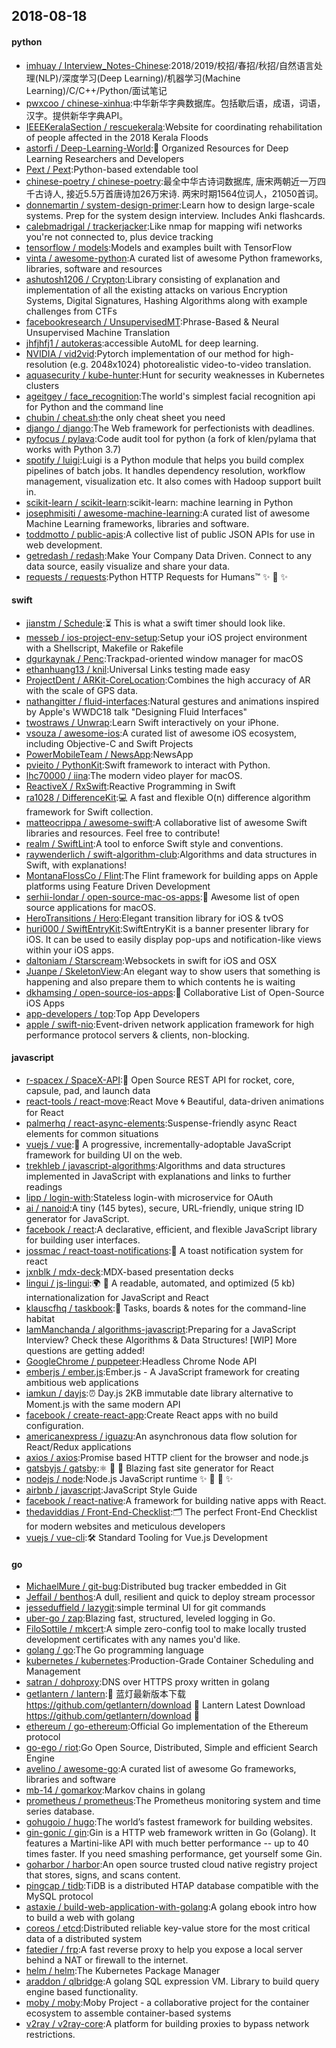 ## 2018-08-18

#### python
* [imhuay / Interview_Notes-Chinese](https://github.com/imhuay/Interview_Notes-Chinese):2018/2019/校招/春招/秋招/自然语言处理(NLP)/深度学习(Deep Learning)/机器学习(Machine Learning)/C/C++/Python/面试笔记
* [pwxcoo / chinese-xinhua](https://github.com/pwxcoo/chinese-xinhua):中华新华字典数据库。包括歇后语，成语，词语，汉字。提供新华字典API。
* [IEEEKeralaSection / rescuekerala](https://github.com/IEEEKeralaSection/rescuekerala):Website for coordinating rehabilitation of people affected in the 2018 Kerala Floods
* [astorfi / Deep-Learning-World](https://github.com/astorfi/Deep-Learning-World):📡
Organized Resources for Deep Learning Researchers and Developers
* [Pext / Pext](https://github.com/Pext/Pext):Python-based extendable tool
* [chinese-poetry / chinese-poetry](https://github.com/chinese-poetry/chinese-poetry):最全中华古诗词数据库, 唐宋两朝近一万四千古诗人, 接近5.5万首唐诗加26万宋诗. 两宋时期1564位词人，21050首词。
* [donnemartin / system-design-primer](https://github.com/donnemartin/system-design-primer):Learn how to design large-scale systems. Prep for the system design interview. Includes Anki flashcards.
* [calebmadrigal / trackerjacker](https://github.com/calebmadrigal/trackerjacker):Like nmap for mapping wifi networks you're not connected to, plus device tracking
* [tensorflow / models](https://github.com/tensorflow/models):Models and examples built with TensorFlow
* [vinta / awesome-python](https://github.com/vinta/awesome-python):A curated list of awesome Python frameworks, libraries, software and resources
* [ashutosh1206 / Crypton](https://github.com/ashutosh1206/Crypton):Library consisting of explanation and implementation of all the existing attacks on various Encryption Systems, Digital Signatures, Hashing Algorithms along with example challenges from CTFs
* [facebookresearch / UnsupervisedMT](https://github.com/facebookresearch/UnsupervisedMT):Phrase-Based & Neural Unsupervised Machine Translation
* [jhfjhfj1 / autokeras](https://github.com/jhfjhfj1/autokeras):accessible AutoML for deep learning.
* [NVIDIA / vid2vid](https://github.com/NVIDIA/vid2vid):Pytorch implementation of our method for high-resolution (e.g. 2048x1024) photorealistic video-to-video translation.
* [aquasecurity / kube-hunter](https://github.com/aquasecurity/kube-hunter):Hunt for security weaknesses in Kubernetes clusters
* [ageitgey / face_recognition](https://github.com/ageitgey/face_recognition):The world's simplest facial recognition api for Python and the command line
* [chubin / cheat.sh](https://github.com/chubin/cheat.sh):the only cheat sheet you need
* [django / django](https://github.com/django/django):The Web framework for perfectionists with deadlines.
* [pyfocus / pylava](https://github.com/pyfocus/pylava):Code audit tool for python (a fork of klen/pylama that works with Python 3.7)
* [spotify / luigi](https://github.com/spotify/luigi):Luigi is a Python module that helps you build complex pipelines of batch jobs. It handles dependency resolution, workflow management, visualization etc. It also comes with Hadoop support built in.
* [scikit-learn / scikit-learn](https://github.com/scikit-learn/scikit-learn):scikit-learn: machine learning in Python
* [josephmisiti / awesome-machine-learning](https://github.com/josephmisiti/awesome-machine-learning):A curated list of awesome Machine Learning frameworks, libraries and software.
* [toddmotto / public-apis](https://github.com/toddmotto/public-apis):A collective list of public JSON APIs for use in web development.
* [getredash / redash](https://github.com/getredash/redash):Make Your Company Data Driven. Connect to any data source, easily visualize and share your data.
* [requests / requests](https://github.com/requests/requests):Python HTTP Requests for Humans™
✨
🍰
✨

#### swift
* [jianstm / Schedule](https://github.com/jianstm/Schedule):⏳
This is what a swift timer should look like.
* [messeb / ios-project-env-setup](https://github.com/messeb/ios-project-env-setup):Setup your iOS project environment with a Shellscript, Makefile or Rakefile
* [dgurkaynak / Penc](https://github.com/dgurkaynak/Penc):Trackpad-oriented window manager for macOS
* [ethanhuang13 / knil](https://github.com/ethanhuang13/knil):Universal Links testing made easy
* [ProjectDent / ARKit-CoreLocation](https://github.com/ProjectDent/ARKit-CoreLocation):Combines the high accuracy of AR with the scale of GPS data.
* [nathangitter / fluid-interfaces](https://github.com/nathangitter/fluid-interfaces):Natural gestures and animations inspired by Apple's WWDC18 talk "Designing Fluid Interfaces"
* [twostraws / Unwrap](https://github.com/twostraws/Unwrap):Learn Swift interactively on your iPhone.
* [vsouza / awesome-ios](https://github.com/vsouza/awesome-ios):A curated list of awesome iOS ecosystem, including Objective-C and Swift Projects
* [PowerMobileTeam / NewsApp](https://github.com/PowerMobileTeam/NewsApp):NewsApp
* [pvieito / PythonKit](https://github.com/pvieito/PythonKit):Swift framework to interact with Python.
* [lhc70000 / iina](https://github.com/lhc70000/iina):The modern video player for macOS.
* [ReactiveX / RxSwift](https://github.com/ReactiveX/RxSwift):Reactive Programming in Swift
* [ra1028 / DifferenceKit](https://github.com/ra1028/DifferenceKit):💻
A fast and flexible O(n) difference algorithm framework for Swift collection.
* [matteocrippa / awesome-swift](https://github.com/matteocrippa/awesome-swift):A collaborative list of awesome Swift libraries and resources. Feel free to contribute!
* [realm / SwiftLint](https://github.com/realm/SwiftLint):A tool to enforce Swift style and conventions.
* [raywenderlich / swift-algorithm-club](https://github.com/raywenderlich/swift-algorithm-club):Algorithms and data structures in Swift, with explanations!
* [MontanaFlossCo / Flint](https://github.com/MontanaFlossCo/Flint):The Flint framework for building apps on Apple platforms using Feature Driven Development
* [serhii-londar / open-source-mac-os-apps](https://github.com/serhii-londar/open-source-mac-os-apps):🚀
Awesome list of open source applications for macOS.
* [HeroTransitions / Hero](https://github.com/HeroTransitions/Hero):Elegant transition library for iOS & tvOS
* [huri000 / SwiftEntryKit](https://github.com/huri000/SwiftEntryKit):SwiftEntryKit is a banner presenter library for iOS. It can be used to easily display pop-ups and notification-like views within your iOS apps.
* [daltoniam / Starscream](https://github.com/daltoniam/Starscream):Websockets in swift for iOS and OSX
* [Juanpe / SkeletonView](https://github.com/Juanpe/SkeletonView):An elegant way to show users that something is happening and also prepare them to which contents he is waiting
* [dkhamsing / open-source-ios-apps](https://github.com/dkhamsing/open-source-ios-apps):📱
Collaborative List of Open-Source iOS Apps
* [app-developers / top](https://github.com/app-developers/top):Top App Developers
* [apple / swift-nio](https://github.com/apple/swift-nio):Event-driven network application framework for high performance protocol servers & clients, non-blocking.

#### javascript
* [r-spacex / SpaceX-API](https://github.com/r-spacex/SpaceX-API):🚀
Open Source REST API for rocket, core, capsule, pad, and launch data
* [react-tools / react-move](https://github.com/react-tools/react-move):React Move
🌀
Beautiful, data-driven animations for React
* [palmerhq / react-async-elements](https://github.com/palmerhq/react-async-elements):Suspense-friendly async React elements for common situations
* [vuejs / vue](https://github.com/vuejs/vue):🖖
A progressive, incrementally-adoptable JavaScript framework for building UI on the web.
* [trekhleb / javascript-algorithms](https://github.com/trekhleb/javascript-algorithms):Algorithms and data structures implemented in JavaScript with explanations and links to further readings
* [lipp / login-with](https://github.com/lipp/login-with):Stateless login-with microservice for OAuth
* [ai / nanoid](https://github.com/ai/nanoid):A tiny (145 bytes), secure, URL-friendly, unique string ID generator for JavaScript.
* [facebook / react](https://github.com/facebook/react):A declarative, efficient, and flexible JavaScript library for building user interfaces.
* [jossmac / react-toast-notifications](https://github.com/jossmac/react-toast-notifications):🍞
A toast notification system for react
* [jxnblk / mdx-deck](https://github.com/jxnblk/mdx-deck):MDX-based presentation decks
* [lingui / js-lingui](https://github.com/lingui/js-lingui):🌍
📖
A readable, automated, and optimized (5 kb) internationalization for JavaScript and React
* [klauscfhq / taskbook](https://github.com/klauscfhq/taskbook):📓
Tasks, boards & notes for the command-line habitat
* [IamManchanda / algorithms-javascript](https://github.com/IamManchanda/algorithms-javascript):Preparing for a JavaScript Interview? Check these Algorithms & Data Structures! [WIP] More questions are getting added!
* [GoogleChrome / puppeteer](https://github.com/GoogleChrome/puppeteer):Headless Chrome Node API
* [emberjs / ember.js](https://github.com/emberjs/ember.js):Ember.js - A JavaScript framework for creating ambitious web applications
* [iamkun / dayjs](https://github.com/iamkun/dayjs):⏰
Day.js 2KB immutable date library alternative to Moment.js with the same modern API
* [facebook / create-react-app](https://github.com/facebook/create-react-app):Create React apps with no build configuration.
* [americanexpress / iguazu](https://github.com/americanexpress/iguazu):An asynchronous data flow solution for React/Redux applications
* [axios / axios](https://github.com/axios/axios):Promise based HTTP client for the browser and node.js
* [gatsbyjs / gatsby](https://github.com/gatsbyjs/gatsby):⚛️
📄
🚀
Blazing fast site generator for React
* [nodejs / node](https://github.com/nodejs/node):Node.js JavaScript runtime
✨
🐢
🚀
✨
* [airbnb / javascript](https://github.com/airbnb/javascript):JavaScript Style Guide
* [facebook / react-native](https://github.com/facebook/react-native):A framework for building native apps with React.
* [thedaviddias / Front-End-Checklist](https://github.com/thedaviddias/Front-End-Checklist):🗂
The perfect Front-End Checklist for modern websites and meticulous developers
* [vuejs / vue-cli](https://github.com/vuejs/vue-cli):🛠️
Standard Tooling for Vue.js Development

#### go
* [MichaelMure / git-bug](https://github.com/MichaelMure/git-bug):Distributed bug tracker embedded in Git
* [Jeffail / benthos](https://github.com/Jeffail/benthos):A dull, resilient and quick to deploy stream processor
* [jesseduffield / lazygit](https://github.com/jesseduffield/lazygit):simple terminal UI for git commands
* [uber-go / zap](https://github.com/uber-go/zap):Blazing fast, structured, leveled logging in Go.
* [FiloSottile / mkcert](https://github.com/FiloSottile/mkcert):A simple zero-config tool to make locally trusted development certificates with any names you'd like.
* [golang / go](https://github.com/golang/go):The Go programming language
* [kubernetes / kubernetes](https://github.com/kubernetes/kubernetes):Production-Grade Container Scheduling and Management
* [satran / dohproxy](https://github.com/satran/dohproxy):DNS over HTTPS proxy written in golang
* [getlantern / lantern](https://github.com/getlantern/lantern):🔴
蓝灯最新版本下载 https://github.com/getlantern/download
🔴
Lantern Latest Download https://github.com/getlantern/download
🔴
* [ethereum / go-ethereum](https://github.com/ethereum/go-ethereum):Official Go implementation of the Ethereum protocol
* [go-ego / riot](https://github.com/go-ego/riot):Go Open Source, Distributed, Simple and efficient Search Engine
* [avelino / awesome-go](https://github.com/avelino/awesome-go):A curated list of awesome Go frameworks, libraries and software
* [mb-14 / gomarkov](https://github.com/mb-14/gomarkov):Markov chains in golang
* [prometheus / prometheus](https://github.com/prometheus/prometheus):The Prometheus monitoring system and time series database.
* [gohugoio / hugo](https://github.com/gohugoio/hugo):The world’s fastest framework for building websites.
* [gin-gonic / gin](https://github.com/gin-gonic/gin):Gin is a HTTP web framework written in Go (Golang). It features a Martini-like API with much better performance -- up to 40 times faster. If you need smashing performance, get yourself some Gin.
* [goharbor / harbor](https://github.com/goharbor/harbor):An open source trusted cloud native registry project that stores, signs, and scans content.
* [pingcap / tidb](https://github.com/pingcap/tidb):TiDB is a distributed HTAP database compatible with the MySQL protocol
* [astaxie / build-web-application-with-golang](https://github.com/astaxie/build-web-application-with-golang):A golang ebook intro how to build a web with golang
* [coreos / etcd](https://github.com/coreos/etcd):Distributed reliable key-value store for the most critical data of a distributed system
* [fatedier / frp](https://github.com/fatedier/frp):A fast reverse proxy to help you expose a local server behind a NAT or firewall to the internet.
* [helm / helm](https://github.com/helm/helm):The Kubernetes Package Manager
* [araddon / qlbridge](https://github.com/araddon/qlbridge):A golang SQL expression VM. Library to build query engine based functionality.
* [moby / moby](https://github.com/moby/moby):Moby Project - a collaborative project for the container ecosystem to assemble container-based systems
* [v2ray / v2ray-core](https://github.com/v2ray/v2ray-core):A platform for building proxies to bypass network restrictions.
